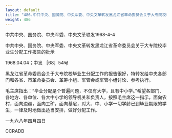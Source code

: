 ```yaml
---
layout: default
title: "486.中共中央、国务院、中央军委、中央文革转发黑龙江省革命委员会关于大专院校毕业生分配工作报告的批示"
weight: 486
---
```


中共中央、国务院、中央军委、中央文革联发1968-4-4

中共中央、国务院、中央军委、中央文革转发黑龙江省革命委员会关于大专院校毕业生分配工作报告的批示

1968.04.04；中发 ［68］54号

黑龙江省革命委员会关于大专院校毕业生分配工作的报告很好，特转发给中央各部门和各省、市革命委员会、革筹小组、军管会或军管小组讨论、参考执行。

毛主席指出：“毕业分配是个普遍问题，不仅有大学，且有中小学。”希望各部门、各地方、各单位、各大中小学的领导机关和负责人，按照毛主席这一指示，面向农村，面向边疆，面向工矿，面向基层，对大、中、小学一切学龄已到毕业期限的学生，一律及时地做出适当安排，做好分配工作。

一九六八年四月四日

CCRADB

